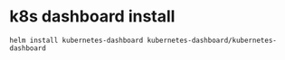# k8s dashboard install

```shell
helm install kubernetes-dashboard kubernetes-dashboard/kubernetes-dashboard
```